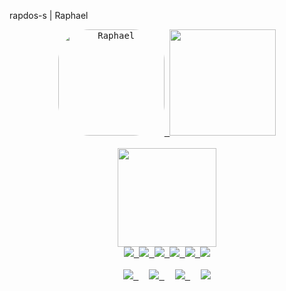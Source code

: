 rapdos-s | Raphael

<div align="center">
  <a href="https://github.com/rapdos-s">
    <kbd>
      <img alt="Raphael" height="170" style="border-radius:50px;" src="https://avatars.githubusercontent.com/u/86138022?s=400&u=32675f62225816682d5b80d1bcba4815d90c9e85&v=4">
      <img height="170em" src="https://github-readme-stats.vercel.app/api?username=rapdos-s&custom_title=GitHub Stats&theme=apprentice&include_all_commits=true&count_private=true&border_radius=3&hide_border=true&bg_color=3e3e3e&hide_rank=true"/>
    </kbd>
  </a>
</div>
</br>
<div align="center">
  <a href="https://github.com/rapdos-s">
  <kbd>
    <img height="158em" src="https://github-readme-stats.vercel.app/api/top-langs/?username=rapdos-s&layout=compact&langs_count=7&theme=apprentice&border_radius=3&hide_border=true&bg_color=3e3e3e&hide=shell,powershell"/>
    </br>
    <img src="https://img.shields.io/badge/C-A8B9CC?logo=c&logoColor=white">
    <img src="https://img.shields.io/badge/C%2B%2B-00599C?logo=c%2B%2B&logoColor=white">
    <img src="https://img.shields.io/badge/Python-3776AB?logo=python&logoColor=white">
    <img src="https://img.shields.io/badge/JavaScript-F7DF1E?logo=javascript&logoColor=black">
    <img src="https://img.shields.io/badge/CSS3-1572B6?logo=CSS3&logoColor=white">
    <img src="https://img.shields.io/badge/React-61DAFB?logo=react&logoColor=white">
  </kbd>
  </a>
</div>
</br>
<div align="center">
  <kbd>
    <a alt="teste" href="https://discordapp.com/users/797961558889070623/">
      <img src="https://img.shields.io/badge/Discord-5865F2?style=for-the-badge&logo=discord&logoColor=white">
    </a>
    &nbsp;
    <a href = "mailto:raphael.santos.esteves@gmail.com">
      <img src="https://img.shields.io/badge/Gmail-EA4335?style=for-the-badge&logo=gmail&logoColor=white">
    </a>
    &nbsp;
    <a href="https://www.linkedin.com/in/rapdos-s/">
      <img src="https://img.shields.io/badge/LinkedIn-0A66C2?style=for-the-badge&logo=linkedin&logoColor=white">
    </a>
    &nbsp;
    <a href="https://profile.intra.42.fr/users/rapdos-s">
      <img src="https://img.shields.io/badge/42%20SP-000000?style=for-the-badge&logo=42&logoColor=white">
    </a>
  </kbd>
</div>
